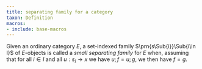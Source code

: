 ```yaml
---
title: separating family for a category
taxon: Definition
macros:
- include: base-macros
---
```


Given an ordinary category $E$, a set-indexed family
$\prn{s\Sub{i}}\Sub{i\in I}$ of $E$-objects is called a *small separating
family* for $E$ when, assuming that for all $i\in I$ and all $u:s_i\to x$ we have
$u;f=u;g$, we then have $f=g$.
